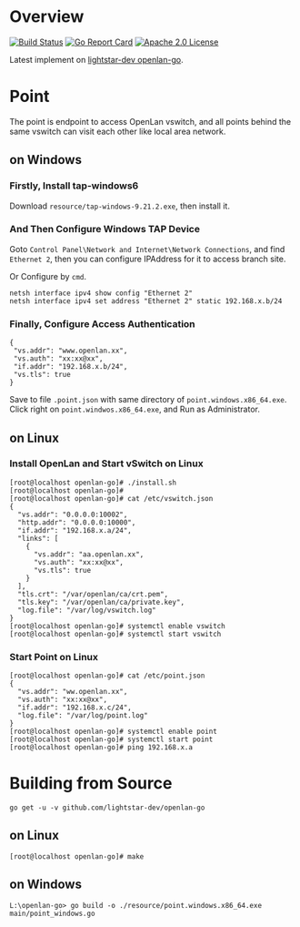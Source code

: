 # Overview 
[![Build Status](https://travis-ci.org/lightstar-dev/openlan-go.svg?branch=master)](https://travis-ci.org/lightstar-dev/openlan-go)
[![Go Report Card](https://goreportcard.com/badge/github.com/lightstar-dev/openlan-go)](https://goreportcard.com/report/lightstar-dev/openlan-go)
[![Apache 2.0 License](https://img.shields.io/badge/License-Apache%202.0-blue.svg)](LICENSE)

Latest implement on [lightstar-dev openlan-go](https://github.com/lightstar-dev/openlan-go).

# Point
The point is endpoint to access OpenLan vswitch, and all points behind the same vswitch can visit each other like local area network. 

## on Windows
### Firstly, Install tap-windows6

Download `resource/tap-windows-9.21.2.exe`, then install it. 

### And Then Configure Windows TAP Device

Goto `Control Panel\Network and Internet\Network Connections`, and find `Ethernet 2`, then you can configure IPAddress for it to access branch site. 

Or Configure by `cmd`.

    netsh interface ipv4 show config "Ethernet 2"
    netsh interface ipv4 set address "Ethernet 2" static 192.168.x.b/24

### Finally, Configure Access Authentication

    {
     "vs.addr": "www.openlan.xx",
     "vs.auth": "xx:xx@xx",
     "if.addr": "192.168.x.b/24",
     "vs.tls": true
    }
   
   Save to file `.point.json` with same directory of  `point.windows.x86_64.exe`. Click right on `point.windwos.x86_64.exe`, and Run as Administrator.

## on Linux
### Install OpenLan and Start vSwitch on Linux

    [root@localhost openlan-go]# ./install.sh
    [root@localhost openlan-go]# 
    [root@localhost openlan-go]# cat /etc/vswitch.json
    {
      "vs.addr": "0.0.0.0:10002",
      "http.addr": "0.0.0.0:10000",
      "if.addr": "192.168.x.a/24",
      "links": [
        {
          "vs.addr": "aa.openlan.xx",
          "vs.auth": "xx:xx@xx",
          "vs.tls": true
        }
      ],
      "tls.crt": "/var/openlan/ca/crt.pem",
      "tls.key": "/var/openlan/ca/private.key",
      "log.file": "/var/log/vswitch.log"
    }
    [root@localhost openlan-go]# systemctl enable vswitch
    [root@localhost openlan-go]# systemctl start vswitch

### Start Point on Linux

    [root@localhost openlan-go]# cat /etc/point.json
    {
      "vs.addr": "ww.openlan.xx",
      "vs.auth": "xx:xx@xx",
      "if.addr": "192.168.x.c/24",
      "log.file": "/var/log/point.log"
    }
    [root@localhost openlan-go]# systemctl enable point
    [root@localhost openlan-go]# systemctl start point
    [root@localhost openlan-go]# ping 192.168.x.a
    

# Building from Source

    go get -u -v github.com/lightstar-dev/openlan-go  

## on Linux

    [root@localhost openlan-go]# make

## on Windows
    
    L:\openlan-go> go build -o ./resource/point.windows.x86_64.exe main/point_windows.go

